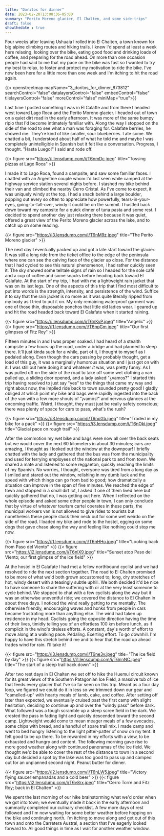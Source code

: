 ```yaml
---
title: "Doritos for dinner"
date: 2023-02-20T13:00:36-05:00
summary: "Perito Moreno glacier, El Chalten, and some side-trips"
draft: false
showthedate : true
---
```

Four weeks after leaving Ushuaia I rolled into El Chalten, a town known for big alpine climbing routes and hiking trails. I knew I'd spend at least a week here relaxing, looking over the bike, eating good food and drinking loads of coffee, and preparing for the road ahead. On more than one occasion people had said to me that my pace on the bike was fast so I wanted to try my best to relax, to foster and protect my motivation to ride the bike. I've now been here for a little more than one week and I'm itching to hit the road again.

{{< openstreetmap mapName="3_doritos_for_dinner_873812"  searchControl="false" datalayersControl="false" embedControl="false" tilelayersControl="false" moreControl="false" miniMap="true">}}

Last time I posted something I was in El Calafte and from there I headed west toward Lago Roca and the Perito Moreno glacier. I headed out of town on a quiet dirt road in the early afternoon. It was more of the same bumpy ripio that I'd become intimately familiar with. Along the way I stopped on the side of the road to see what a man was foraging for. Calafate berries, he showed me. They're kind of like smaller, sour blueberries. I ate some. We chatted a bit, I understood about half of what he told me and maybe I was completely unintelligible in Spanish but it felt like a conversation. Progress, I thought. "Hasta Luego!" I said and rode off.

{{< figure src="https://i.lensdump.com/i/T6nmDc.jpeg" title="Tossing pizzas at Lago Roca" >}}

I made it to Lago Roca, found a campsite, and saw some familiar faces. I chatted with an Argentine couple whom I'd last seen while camped at the highway service station several nights before. I stashed my bike behind their van and climbed the nearby Cerro Cristal. As I've come to expect, it was uniquely windy at the top. I had a snack behind a large boulder, popping out every so often to appreciate how powerfully, tears-in-your-eyes, going-to-fall-over, windy it could be on the summit. I hustled back down toward my campsite for a quick dinner of tuna pasta and some rest. I decided to spend another day just relaxing there because it was quiet, offered a great view of the Perito Moreno glacier across the lake, and to catch up on some reading.

{{< figure src="https://i3.lensdump.com/i/T6nM9z.jpeg" title="The Perito Moreno glacier" >}}

The next day I eventually packed up and got a late start toward the glacier. It was still a long ride from the ticket office to the edge of the peninsula where one can see the calving face of the glacier up close. For the distance that I had cycled to see this natural phenomenon, I had rather quickly seen it. The sky showed some telltale signs of rain so I headed for the sole café and a cup of coffee and some snacks before heading back toward El Calafate. At the start of my trip, I had with me a lightweight rain jacket that was on its last legs. One of the aspects of this trip that I find most difficult to put into words is the strength, intensity, and persistence of the wind. Suffice it to say that the rain jacket is no more as it was quite literally ripped from my body as I tried to put it on. My only remaining waterproof garment was one of those thin, disposable ponchos that little old ladies wear. I geared up and hit the road headed back toward El Calafate when it started raining.

{{< figure src="https://i.lensdump.com/i/T6nKvP.jpeg" title="Angelic" >}}
{{< figure src="https://i1.lensdump.com/i/T6npGm.jpeg" title="Our first glimpses of Fitz Roy" >}}

Fifteen minutes in and I was proper soaked. I had heard of a stealth campsite a few hours up the road, under a bridge and had planned to sleep there. It'll just kinda suck for a while, part of it, I thought to myself as I pedaled along. Even though the cars passing by probably thought, get a load of this guy, it was a marginally humorous situation and I just got on with it. I was still out here doing it and whatever *it* was, was pretty funny. As I was pulled off on the side of the road to take off some wet clothing a van pulled up, a sliding door opened, and a lady asked "¿vamos?" I started this trip having resolved to just say "yes" to the things that came my way and right about now, the implied ride back to town sounded pretty good! I gladly obliged at which point my bike and bags were rapidly ingested into the back of the van with a few more shouts of "¡vamos!" and nervous glances at the oncoming traffic. Weird, I thought, they must just be really safety conscious; there was plenty of space for cars to pass, what's the rush?

{{< figure src="https://i3.lensdump.com/i/T6noGb.jpeg" title="Traded in my bike for a pack" >}}
{{< figure src="https://i3.lensdump.com/i/T6nOki.jpeg" title="Glacial pace on rough trail" >}}

After the commotion my wet bike and bags were now all over the back seats but we would cover the next 60 kilometers in about 30 minutes; cars are amazing, I thought as I looked out the window at the downpour! I briefly chatted with the lady and gathered that the bus was from the municipality and used for ferrying employees of the national park to and from town. We shared a mate and listened to some reggaeton, quickly reaching the limits of my Spanish. No worries, I thought, everyone was tired from a long day as I smiled and stared out the window, relishing in my dumb luck and the speed with which things can go from bad to good; how dramatically a situation can improve in the span of five minutes. We reached the edge of town and stopped in a small dirt lot, I asked if one of them lived here but quickly gathered that no, I was getting out here. When I reflected on the whole episode and asked some other people in town, I can only conclude that by virtue of whatever tourism cartel operates in these parts, the municipal workers van is not allowed to give rides to tourists but nonetheless these people stuck their neck out for some wet weirdo on the side of the road. I loaded my bike and rode to the hostel, egging on some dogs that gave chase along the way and feeling like nothing could stop me now. 

{{< figure src="https://i1.lensdump.com/i/T6nHHo.jpeg" title="Looking back from Paso del Viento" >}}
{{< figure src="https://i2.lensdump.com/i/T6nlX9.jpeg" title="Sunset atop Paso del Viento; our first glimpse of the ice field" >}}

At the hostel in El Calafate I had met a fellow northbound cyclist and we had resolved to ride the next section together. The road to El Chalten promised to be more of what we'd both grown accustomed to; long, dry stretches of hot, windy desert with a teasingly subtle uphill. We both decided it'd be nice to have someone to share the suffering with or at the very least someone to cycle behind. We stopped to chat with a few cyclists along the way but it was an otherwise uneventful ride; we covered the distance to El Chalten in about three days. I noticed the wind really getting to me mentally. The otherwise friendly, encouraging waves and honks from people in cars became frustrating more than anything else. The wind had taken up residence in my head. Cyclists going the opposite direction having the time of their lives, timidly telling you of an effortless 100 km before lunch, as if complicit in the wind's tireless efforts. A constant, day's worth of effort to move along at a walking pace. Pedaling. Exerting effort. To go downhill. I'm happy to have this stretch behind me and to hear that the road up ahead trades wind for rain. I'll take it!

{{< figure src="https://i3.lensdump.com/i/T6ne3v.jpeg" title="The ice field by day" >}}
{{< figure src="https://i1.lensdump.com/i/T6nnNC.jpeg" title="The start of a steep trail back down" >}}

After two rest days in El Chalten we set off to hike the Huemul circuit known for its great views of the Southern Patagonian Ice Field, a massive tub of ice that feeds every glacier that I've so far seen on this trip. Meant as a four day loop, we figured we could do it in less so we trimmed down our gear and "camelled-up" with hearty meals of lamb, cake, and coffee. After setting off later than expected, we eventually cruised past the first camp with slight hesitation, deciding to continue up and over the "windy pass" before dark. What followed was a tough scramble up a steep scree field in the dark. We crested the pass in fading light and quickly descended toward the second camp. Lightweight would come to mean meager meals of a few avocados, some chips with bread, and a handful of spare trail mix. I made camp and went to bed hungry listening to the light pitter-patter of snow on my tent. It felt good to be up there. To be rewarded in my efforts with a view, to be exhausted and hungry and content. The following morning gave rise to more good weather along with continued panoramas of the ice field. We thought we'd be able to cover the rest of the distance to town in a second day but decided a spot by the lake was too good to pass up and camped out for an unplanned second night. Peanut butter for dinner.

{{< figure src="https://i2.lensdump.com/i/T6nLW5.jpeg" title="Victory flying saucer empanadas and a cold beer" >}}
{{< figure src="https://i2.lensdump.com/i/T6v8rx.jpeg" title="Cerro Torre and Fitz Roy; back in El Chalten" >}}

We spent the last morning of our hike brainstorming what we'd order when we got into town; we eventually made it back in the early afternoon and summarily completed our culinary checklist. A few more days of rest followed and I'm now waiting for some better weather before hopping on the bike and continuing north. I'm itching to move along and get out of this town and onto the Carretera Austral, a section that I've eagerly looked forward to. All good things in time as I wait for another weather window.
